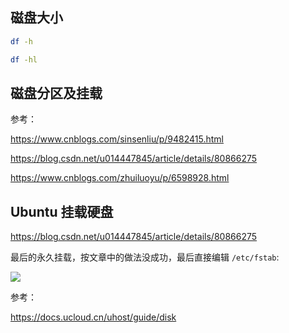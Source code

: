 ## 磁盘大小

```bash
df -h
```

```bash
df -hl
```


## 磁盘分区及挂载




参考：

https://www.cnblogs.com/sinsenliu/p/9482415.html

https://blog.csdn.net/u014447845/article/details/80866275

https://www.cnblogs.com/zhuiluoyu/p/6598928.html

## Ubuntu 挂载硬盘

https://blog.csdn.net/u014447845/article/details/80866275

最后的永久挂载，按文章中的做法没成功，最后直接编辑 `/etc/fstab`:

![](./src/2020041701.png)

参考：

https://docs.ucloud.cn/uhost/guide/disk